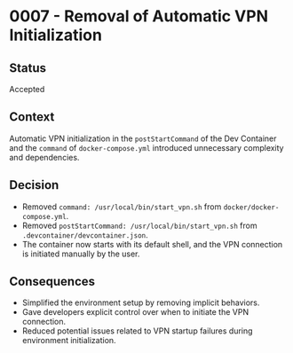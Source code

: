 # 0007 - Removal of Automatic VPN Initialization

## Status
Accepted

## Context
Automatic VPN initialization in the `postStartCommand` of the Dev Container and the `command` of `docker-compose.yml` introduced unnecessary complexity and dependencies.

## Decision
- Removed `command: /usr/local/bin/start_vpn.sh` from `docker/docker-compose.yml`.
- Removed `postStartCommand: /usr/local/bin/start_vpn.sh` from `.devcontainer/devcontainer.json`.
- The container now starts with its default shell, and the VPN connection is initiated manually by the user.

## Consequences
- Simplified the environment setup by removing implicit behaviors.
- Gave developers explicit control over when to initiate the VPN connection.
- Reduced potential issues related to VPN startup failures during environment initialization.
